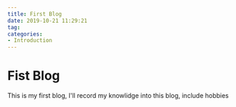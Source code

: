 ```yaml
---
title: First Blog
date: 2019-10-21 11:29:21
tag:
categories:
- Introduction
---
```



# Fist Blog

This is my first blog, I'll record my knowlidge into this blog, include hobbies

